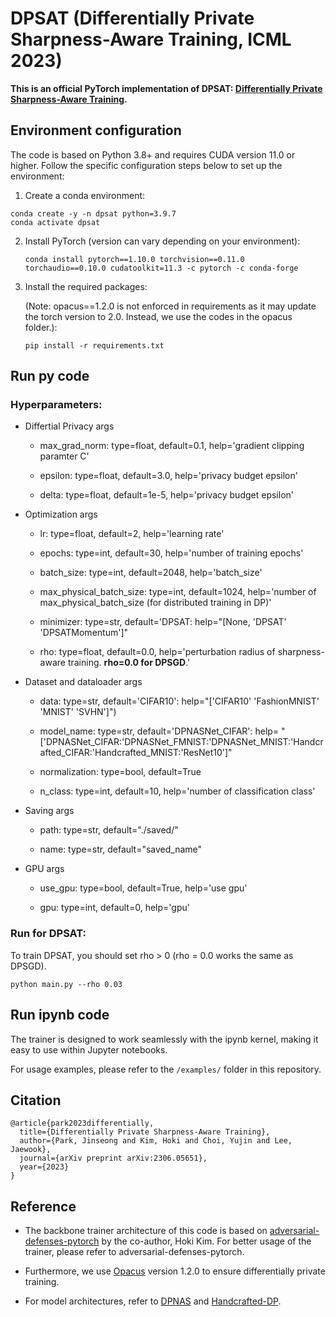 # DPSAT (Differentially Private Sharpness-Aware Training, ICML 2023)

**This is an official PyTorch implementation of DPSAT: [Differentially Private Sharpness-Aware Training](https://arxiv.org/abs/2306.05651).**


## Environment configuration

The code is based on Python 3.8+ and requires CUDA version 11.0 or higher. Follow the specific configuration steps below to set up the environment: 

1.  Create a conda environment:
   
   ```shell
   conda create -y -n dpsat python=3.9.7
   conda activate dpsat
   ```

2. Install PyTorch (version can vary depending on your environment):
   
   ```shell
   conda install pytorch==1.10.0 torchvision==0.11.0 torchaudio==0.10.0 cudatoolkit=11.3 -c pytorch -c conda-forge
   ```

3. Install the required packages:
   
   (Note: opacus==1.2.0 is not enforced in requirements as it may update the torch version to 2.0. Instead, we use the codes in the opacus folder.):
   
   ```shell
   pip install -r requirements.txt
   ```
## Run py code

### Hyperparameters:

- Differtial Privacy args

  - max_grad_norm: type=float, default=0.1, help='gradient clipping paramter C'

  - epsilon: type=float, default=3.0, help='privacy budget epsilon'

  - delta: type=float, default=1e-5, help='privacy budget epsilon'

- Optimization args

  - lr: type=float, default=2, help='learning rate'

  - epochs: type=int, default=30, help='number of training epochs'

  - batch_size: type=int, default=2048, help='batch_size'

  - max_physical_batch_size: type=int, default=1024, help='number of max_physical_batch_size (for distributed training in DP)'

  - minimizer: type=str, default='DPSAT: help="[None, 'DPSAT' 'DPSATMomentum']"

  - rho: type=float, default=0.0, help='perturbation radius of sharpness-aware training. **rho=0.0 for DPSGD**.'

- Dataset and dataloader args

  - data: type=str, default='CIFAR10': help="['CIFAR10' 'FashionMNIST' 'MNIST' 'SVHN']")

  - model_name: type=str, default='DPNASNet_CIFAR': help= "['DPNASNet_CIFAR:'DPNASNet_FMNIST:'DPNASNet_MNIST:'Handcrafted_CIFAR:'Handcrafted_MNIST:'ResNet10']"

  - normalization: type=bool, default=True
  - n_class: type=int,  default=10, help='number of classification class'

- Saving args

  - path: type=str, default="./saved/"

  - name: type=str, default="saved_name"

- GPU args

  - use_gpu: type=bool, default=True, help='use gpu'

  - gpu: type=int, default=0, help='gpu'

### Run for DPSAT:

To train DPSAT, you should set rho > 0 (rho = 0.0 works the same as DPSGD). 

```shell
python main.py --rho 0.03
```

## Run ipynb code
The trainer is designed to work seamlessly with the ipynb kernel, making it easy to use within Jupyter notebooks. 

For usage examples, please refer to the `/examples/` folder in this repository.


## Citation
```
@article{park2023differentially,
  title={Differentially Private Sharpness-Aware Training},
  author={Park, Jinseong and Kim, Hoki and Choi, Yujin and Lee, Jaewook},
  journal={arXiv preprint arXiv:2306.05651},
  year={2023}
}
```

## Reference

- The backbone trainer architecture of this code is based on [adversarial-defenses-pytorch](https://github.com/Harry24k/adversarial-defenses-pytorch) by the co-author, Hoki Kim. For better usage of the trainer, please refer to adversarial-defenses-pytorch.

- Furthermore, we use [Opacus](https://github.com/pytorch/opacus) version 1.2.0 to ensure differentially private training.
- For model architectures, refer to [DPNAS](https://github.com/TheSunWillRise/DPNAS) and [Handcrafted-DP](https://github.com/ftramer/Handcrafted-DP).